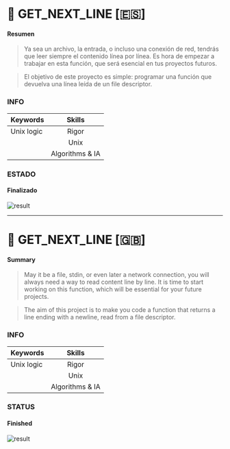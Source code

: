 # :page_facing_up: GET_NEXT_LINE [:es:]

#### Resumen
>Ya sea un archivo, la entrada, o incluso una conexión de red, tendrás que leer siempre el contenido línea por línea. Es hora de empezar a trabajar en esta función, que será esencial en tus proyectos futuros.

>El objetivo de este proyecto es simple: programar una función que devuelva
una línea leída de un file descriptor.   

### INFO

|  Keywords   |      Skills     |
|-------------|:---------------:|
| Unix logic  |      Rigor      |
|             |       Unix      |
|             | Algorithms & IA |

### ESTADO
#### Finalizado

![result](https://img.shields.io/badge/RESULTADO-120%25-green)

<hr/>

# :page_facing_up: GET_NEXT_LINE [:gb:]

#### Summary
>May it be a file, stdin, or even later a network connection, you will always need a way to read content line by line. It is time to start working on this function, which will be essential for your future projects.

>The aim of this project is to make you code a function that returns a line
ending with a newline, read from a file descriptor.

### INFO

|  Keywords   |      Skills     |
|-------------|:---------------:|
| Unix logic  |      Rigor      |
|             |       Unix      |
|             | Algorithms & IA |

### STATUS
#### Finished

![result](https://img.shields.io/badge/RESULT-120%25-green)
<!-- ![Result](https://img.shields.io/badge/RESULT-NOT_STARTED-inactive) -->
